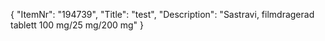 {
  "ItemNr": "194739",
  "Title": "test",
  "Description": "Sastravi, filmdragerad tablett 100 mg/25 mg/200 mg"
}